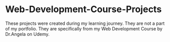 # Web-Development-Course-Projects
These projects were created during my learning journey. They are not a part of my portfolio. They are specifically from my Web Development Course by Dr.Angela on Udemy.
